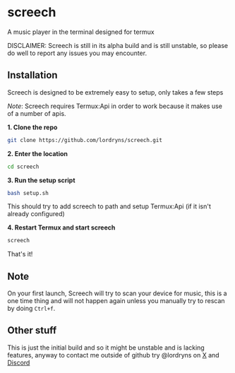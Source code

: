 # screech
A music player in the terminal designed for termux

DISCLAIMER: Screech is still in its alpha build and is still unstable, so please do well to report any issues you may encounter.


## Installation 

Screech is designed to be extremely easy to setup, only takes a few steps 

*Note*: Screech requires Termux:Api in order to work because it makes use of a number of apis.

**1. Clone the repo**
```bash 
git clone https://github.com/lordryns/screech.git
```

**2. Enter the location**
```bash 
cd screech
```

**3. Run the setup script**
```bash 
bash setup.sh
```

This should try to add screech to path and setup Termux:Api (if it isn't already configured)

**4. Restart Termux and start screech**
```bash 
screech
```

That's it! 


## Note 

On your first launch, Screech will try to scan your device for music, this is a one time thing and will not happen again unless you manually try to rescan by doing `Ctrl+f`.


## Other stuff 
This is just the initial build and so it might be unstable and is lacking features, anyway to contact me outside of github try @lordryns on [X](https://x.com/lordryns) and [Discord](https://discord.com/users/1015382973052358657)
